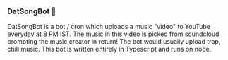 ### DatSongBot 🎵

DatSongBot is a bot / cron which uploads a music "video" to YouTube everyday at 8 PM IST. The music in this video is picked from soundcloud, promoting the music creator in return! The bot would usually upload trap, chill music. This bot is written entirely in Typescript and runs on node.
